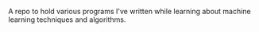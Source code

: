 A repo to hold various programs I've written while learning about machine learning techniques and algorithms. 
